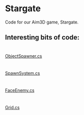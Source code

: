 # Stargate
Code for our Aim3D game, Stargate.

## **Interesting bits of code:**
#
[ObjectSpawner.cs](https://github.com/18839/Stargate/blob/master/Assets/Scripts/Basics/ObjectSpawner.cs)
#
[SpawnSystem.cs](https://github.com/18839/Stargate/blob/master/Assets/Scripts/Basics/SpawnSystem.cs)
#
[FaceEnemy.cs](https://github.com/18839/Stargate/blob/master/Assets/Scripts/Turret/FaceEnemy.cs)
#
[Grid.cs](https://github.com/18839/Stargate/blob/master/Assets/Scripts/findpath/Grid.cs)
